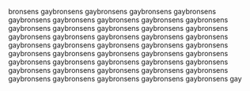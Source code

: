 bronsens gaybronsens gaybronsens gaybronsens gaybronsens gaybronsens gaybronsens gaybronsens gaybronsens gaybronsens gaybronsens gaybronsens gaybronsens gaybronsens gaybronsens gaybronsens gaybronsens gaybronsens gaybronsens gaybronsens gaybronsens gaybronsens gaybronsens gaybronsens gaybronsens gaybronsens gaybronsens gaybronsens gaybronsens gaybronsens gaybronsens gaybronsens gaybronsens gaybronsens gaybronsens gaybronsens gaybronsens gaybronsens gaybronsens gaybronsens gaybronsens gaybronsens gaybronsens gaybronsens gaybronsens gay
